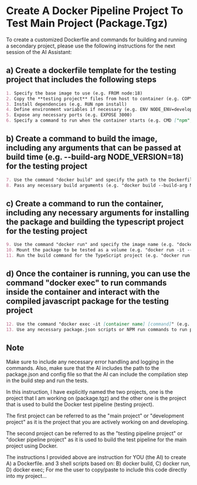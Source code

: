 <!-- I have made a strict step by step recipe for you (you ChatGPT the AI Assistant) to follow (A, and B,C,D) so that I can have A) a Dockerfile. and (B,C,D) : 3 scripts to start a standardized test environment using arguments and parameters provided to the command line in a step by step fashion to create an isolated testing pipeline using  B) docker build, C) docker run, D) docker exec; For me the user to copy/paste to include this code directly into my project... the recipe is as follow please produce the scripts using ARGs & ENVs to delegate to future steps or using best practices:   -->

# Create A Docker Pipeline Project To Test Main Project (Package.Tgz)

To create a customized Dockerfile and commands for building and running a secondary project, please use the following instructions for the next session of the AI Assistant:

## a) Create a dockerfile template for the **testing project** that includes the following steps

```markdown
1. Specify the base image to use (e.g. FROM node:18)
2. Copy the **testing project** files from host to container (e.g. COPY . . )
3. Install dependencies (e.g. RUN npm install)
4. Define environment variables if necessary (e.g. ENV NODE_ENV=development)
5. Expose any necessary ports (e.g. EXPOSE 3000)
6. Specify a command to run when the container starts (e.g. CMD ["npm", "start"])
```

## b) Create a command to build the image, including any arguments that can be passed at build time (e.g. --build-arg NODE_VERSION=18) for the **testing project**

```markdown
7. Use the command "docker build" and specify the path to the Dockerfile (e.g. "docker build -t my-test-image -f /path/to/Dockerfile .")
8. Pass any necessary build arguments (e.g. "docker build --build-arg NODE_VERSION=14 -t my-test-image -f /path/to/Dockerfile .")
```

## c) Create a command to run the container, including any necessary arguments for installing the package and building the typescript project for the **testing project**

```markdown
9. Use the command "docker run" and specify the image name (e.g. "docker run -it --rm my-test-image")
10. Mount the package to be tested as a volume (e.g. "docker run -it --rm -v /path/to/package.tgz:/app/package.tgz my-test-image")
11. Run the build command for the TypeScript project (e.g. "docker run -it --rm -v /path/to/package.tgz:/app/package.tgz my-test-image npm run build")
```

## d) Once the container is running, you can use the command "docker exec" to run commands inside the container and interact with the compiled javascript package for the **testing project**

```markdown
12. Use the command "docker exec -it [container name] [command]" (e.g. "docker exec -it my-test-container-1 npm test")
13. Use any necessary package.json scripts or NPM run commands to run performance or integration tests.
```

## Note

Make sure to include any necessary error handling and logging in the commands. Also, make sure that the AI includes the path to the package.json and config file so that the AI can include the compilation step in the build step and run the tests.

In this instruction, I have explicitly named the two projects, one is the project that I am working on (package.tgz) and the other one is the project that is used to build the Docker test pipeline (testing project).

The first project can be referred to as the "main project" or "development project" as it is the project that you are actively working on and developing.

The second project can be referred to as the "testing pipeline project" or "docker pipeline project" as it is used to build the test pipeline for the main project using Docker.

The instructions I provided above are instruction for YOU (the AI) to create A) a Dockerfile. and 3 shell scripts based on: B) docker build, C) docker run, D) docker exec; For me the user to copy/paste to include this code directly into my project...
